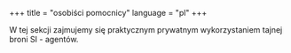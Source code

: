 +++
title = "osobiści pomocnicy"
language = "pl"
+++

W tej sekcji zajmujemy się praktycznym prywatnym wykorzystaniem tajnej broni SI - agentów.

